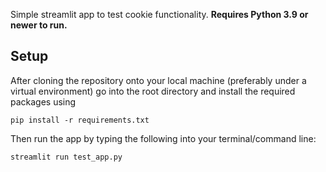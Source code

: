 Simple streamlit app to test cookie functionality. **Requires Python 3.9 or newer to run.**

## Setup
After cloning the repository onto your local machine (preferably under a virtual environment) go into the root directory and install the required packages using 

`pip install -r requirements.txt`

Then run the app by typing the following into your terminal/command line:

`streamlit run test_app.py`
